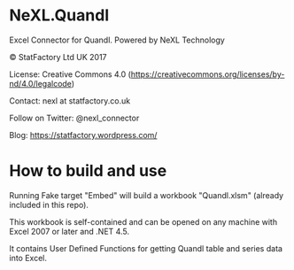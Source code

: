 # NeXL.Quandl
Excel Connector for Quandl. Powered by NeXL Technology

© StatFactory Ltd UK 2017

License: Creative Commons 4.0 (https://creativecommons.org/licenses/by-nd/4.0/legalcode)

Contact: nexl at statfactory.co.uk

Follow on Twitter: @nexl_connector

Blog: https://statfactory.wordpress.com/

# How to build and use

Running Fake target "Embed" will build a workbook "Quandl.xlsm" (already included in this repo).
 
This workbook is self-contained and can be opened on any machine with Excel 2007 or later and .NET 4.5.

It contains User Defined Functions for getting Quandl table and series data into Excel.
